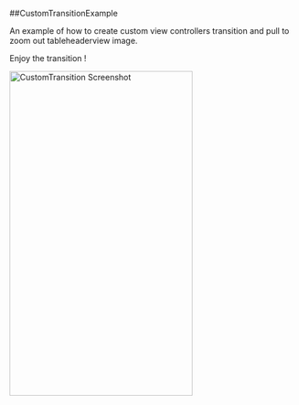##CustomTransitionExample

An example of how to create custom view controllers transition and pull to zoom out tableheaderview image.

Enjoy the transition !

<img src="https://github.com/Doubletaps76/CustomTransitionExample---UIViewController/blob/master/demo.gif" alt="CustomTransition Screenshot" width="320" height="568">

